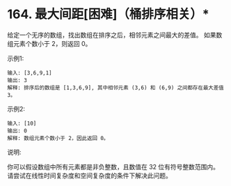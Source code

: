 # 164. 最大间距[困难]（桶排序相关）*
给定一个无序的数组，找出数组在排序之后，相邻元素之间最大的差值。
如果数组元素个数小于 2，则返回 0。

示例1:
```
输入: [3,6,9,1]
输出: 3
解释: 排序后的数组是 [1,3,6,9], 其中相邻元素 (3,6) 和 (6,9) 之间都存在最大差值 3。
```

示例2:
```
输入: [10]
输出: 0
解释: 数组元素个数小于 2，因此返回 0。
```

说明:

你可以假设数组中所有元素都是非负整数，且数值在 32 位有符号整数范围内。
请尝试在线性时间复杂度和空间复杂度的条件下解决此问题。
